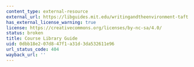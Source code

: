 ```yaml
---
content_type: external-resource
external_url: https://libguides.mit.edu/writingandtheenvironment-taft
has_external_license_warning: true
license: https://creativecommons.org/licenses/by-nc-sa/4.0/
status: broken
title: Course Library Guide
uid: 0dbb18e2-07d8-47f1-a31d-3da532611e96
url_status_code: 404
wayback_url: ''
---
```


